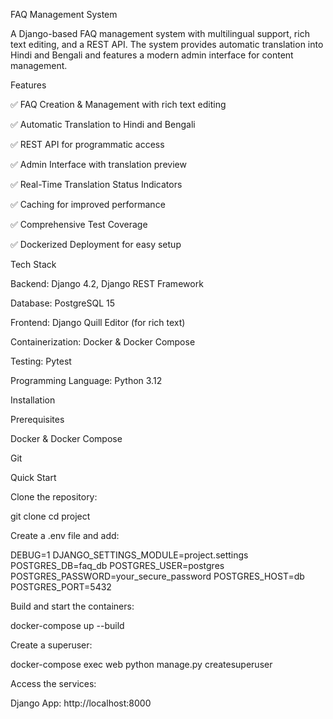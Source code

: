 FAQ Management System

A Django-based FAQ management system with multilingual support, rich text editing, and a REST API. The system provides automatic translation into Hindi and Bengali and features a modern admin interface for content management.

Features

✅ FAQ Creation & Management with rich text editing

✅ Automatic Translation to Hindi and Bengali

✅ REST API for programmatic access

✅ Admin Interface with translation preview

✅ Real-Time Translation Status Indicators

✅ Caching for improved performance

✅ Comprehensive Test Coverage

✅ Dockerized Deployment for easy setup

Tech Stack

Backend: Django 4.2, Django REST Framework

Database: PostgreSQL 15

Frontend: Django Quill Editor (for rich text)

Containerization: Docker & Docker Compose

Testing: Pytest

Programming Language: Python 3.12

Installation

Prerequisites

Docker & Docker Compose

Git

Quick Start

Clone the repository:

git clone <repository-url>
cd project

Create a .env file and add:

DEBUG=1
DJANGO_SETTINGS_MODULE=project.settings
POSTGRES_DB=faq_db
POSTGRES_USER=postgres
POSTGRES_PASSWORD=your_secure_password
POSTGRES_HOST=db
POSTGRES_PORT=5432

Build and start the containers:

docker-compose up --build

Create a superuser:

docker-compose exec web python manage.py createsuperuser

Access the services:

Django App: http://localhost:8000
